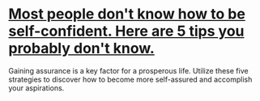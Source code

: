 
# [Most people don't know how to be self-confident. Here are 5 tips you probably don't know.](https://www.mindhaste.com/t/self-confidence/most-people-dont-know-how-to-be-self-confident-here-are-5-tips-you-probably-dont-know-118)

Gaining assurance is a key factor for a prosperous life. Utilize these five strategies to discover how to become more self-assured and accomplish your aspirations.
    